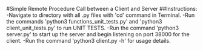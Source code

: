 #Simple Remote Procedure Call between a Client and Server
##Instructions:
	-Navigate to directory with all .py files with 'cd' command in Terminal.
	-Run the commands 'python3 functions_unit_tests.py' and 'python3 client_unit_tests.py' to run UNIT TESTS.
	-Run the command 'python3 server.py' to start up the server and begin listening on port 38000 for the client.
	-Run the command 'python3 client.py -h' for usage details.
